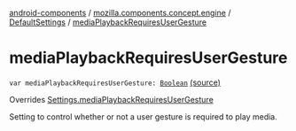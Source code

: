 [android-components](../../index.md) / [mozilla.components.concept.engine](../index.md) / [DefaultSettings](index.md) / [mediaPlaybackRequiresUserGesture](./media-playback-requires-user-gesture.md)

# mediaPlaybackRequiresUserGesture

`var mediaPlaybackRequiresUserGesture: `[`Boolean`](https://kotlinlang.org/api/latest/jvm/stdlib/kotlin/-boolean/index.html) [(source)](https://github.com/mozilla-mobile/android-components/blob/master/components/concept/engine/src/main/java/mozilla/components/concept/engine/Settings.kt#L183)

Overrides [Settings.mediaPlaybackRequiresUserGesture](../-settings/media-playback-requires-user-gesture.md)

Setting to control whether or not a user gesture is required to play media.

